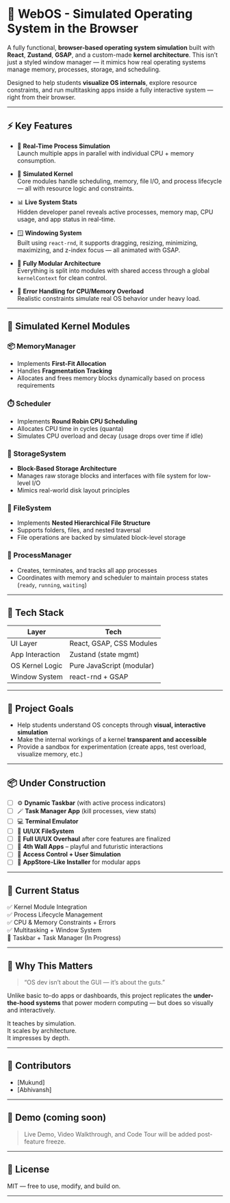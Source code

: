 # 🧠 WebOS - Simulated Operating System in the Browser

A fully functional, **browser-based operating system simulation** built with **React**, **Zustand**, **GSAP**, and a custom-made **kernel architecture**. This isn’t just a styled window manager — it mimics how real operating systems manage memory, processes, storage, and scheduling.  

Designed to help students **visualize OS internals**, explore resource constraints, and run multitasking apps inside a fully interactive system — right from their browser.

---

## ⚡ Key Features

- 🚀 **Real-Time Process Simulation**  
  Launch multiple apps in parallel with individual CPU + memory consumption.

- 🧠 **Simulated Kernel**  
  Core modules handle scheduling, memory, file I/O, and process lifecycle — all with resource logic and constraints.

- 📊 **Live System Stats**  
  Hidden developer panel reveals active processes, memory map, CPU usage, and app status in real-time.

- 🪟 **Windowing System**  
  Built using `react-rnd`, it supports dragging, resizing, minimizing, maximizing, and z-index focus — all animated with GSAP.

- 🧩 **Fully Modular Architecture**  
  Everything is split into modules with shared access through a global `kernelContext` for clean control.

- 🔧 **Error Handling for CPU/Memory Overload**  
  Realistic constraints simulate real OS behavior under heavy load.

---

## 🧠 Simulated Kernel Modules

### 📦 MemoryManager
- Implements **First-Fit Allocation**
- Handles **Fragmentation Tracking**
- Allocates and frees memory blocks dynamically based on process requirements

### ⏱️ Scheduler
- Implements **Round Robin CPU Scheduling**
- Allocates CPU time in cycles (quanta)
- Simulates CPU overload and decay (usage drops over time if idle)

### 💾 StorageSystem
- **Block-Based Storage Architecture**
- Manages raw storage blocks and interfaces with file system for low-level I/O
- Mimics real-world disk layout principles

### 📁 FileSystem
- Implements **Nested Hierarchical File Structure**
- Supports folders, files, and nested traversal
- File operations are backed by simulated block-level storage

### 🧩 ProcessManager
- Creates, terminates, and tracks all app processes
- Coordinates with memory and scheduler to maintain process states (`ready`, `running`, `waiting`)

---

## 🧰 Tech Stack

| Layer            | Tech                       |
|------------------|----------------------------|
| UI Layer         | React, GSAP, CSS Modules   |
| App Interaction  | Zustand (state mgmt)       |
| OS Kernel Logic  | Pure JavaScript (modular)  |
| Window System    | react-rnd + GSAP           |

---

## 🎯 Project Goals

- Help students understand OS concepts through **visual, interactive simulation**
- Make the internal workings of a kernel **transparent and accessible**
- Provide a sandbox for experimentation (create apps, test overload, visualize memory, etc.)

---

## 📦 Under Construction

- [ ] ⚙️ **Dynamic Taskbar** (with active process indicators)
- [ ] 🪄 **Task Manager App** (kill processes, view stats)
- [ ] 💻 **Terminal Emulator**
- [ ] 📁 **UI/UX FileSystem**
- [ ] 🎨 **Full UI/UX Overhaul** after core features are finalized
- [ ] 🧠 **4th Wall Apps** – playful and futuristic interactions
- [ ] 🔐 **Access Control + User Simulation**
- [ ] 🧠 **AppStore-Like Installer** for modular apps

---

## 🏁 Current Status

✅ Kernel Module Integration  
✅ Process Lifecycle Management  
✅ CPU & Memory Constraints + Errors  
✅ Multitasking + Window System  
🚧 Taskbar + Task Manager (In Progress)  

---

## 🧠 Why This Matters

> “OS dev isn’t about the GUI — it’s about the guts.”  

Unlike basic to-do apps or dashboards, this project replicates the **under-the-hood systems** that power modern computing — but does so visually and interactively.  

It teaches by simulation.  
It scales by architecture.  
It impresses by depth.

---

## 🤝 Contributors

- [Mukund]
- [Abhivansh]

---

## 📸 Demo (coming soon)

> Live Demo, Video Walkthrough, and Code Tour will be added post-feature freeze.

---

## 📜 License

MIT — free to use, modify, and build on.

---

